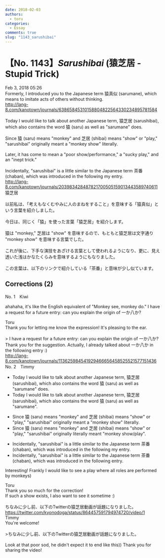 ```yaml
---
date: 2018-02-03
authors:
  - toru
categories:
  - Essay
comments: true
slug: "1143_sarushibai"
---
```


# 【No. 1143】<strong><em>Sarushibai</strong></em> (猿芝居 - Stupid Trick)
<div class="date">Feb 3, 2018 05:26</div>
<div id="post"><div id="body_show_ori">
Formerly, I introduced you to the Japanese term 猿真似 (sarumane), which means to imitate acts of others without thinking.<br/><a href="http://lang-8.com/kanotown/journals/63865845310158804822564330234895781584" target="_blank">http://lang-8.com/kanotown/journals/63865845310158804822564330234895781584</a><br/><br/>Today I would like to talk about another Japanese term, 猿芝居 (sarushibai), which also contains the word 猿 (saru) as well as "sarumane" does.<br/><br/>Since 猿 (saru) means "monkey" and 芝居 (shibai) means "show" or "play," "sarushibai" originally meant a "monkey show" literally.<br/><br/>Later, it has come to mean a "poor show/performance," a "sucky play," and an "inept trick."<br/><br/>Incidentally, "sarushibai" is a little similar to the Japanese term 茶番 (chaban), which was introduced in the following my entry.<br/><a href="http://lang-8.com/kanotown/journals/203983428487821700505159013443589740611" target="_blank">http://lang-8.com/kanotown/journals/203983428487821700505159013443589740611</a>
</div></div>

<!-- more -->

<div id="post_ja"><div id="body_show_mo">
猿芝居<br/><br/>以前私は、「考えもなくむやみに人のまねをすること」を意味する「猿真似」という言葉を紹介しました。<br/><br/>今日は、同じく「猿」を使った言葉「猿芝居」を紹介します。<br/><br/>猿は "monkey," 芝居は "show" を意味するので、もともと猿芝居は文字通り "monkey show" を意味する言葉でした。<br/><br/>これが後に、下手な演技をあざける言葉として使われるようになり、更に、見え透いた浅はかなたくらみを意味するようにもなりました。<br/><br/>この言葉は、以下のリンクで紹介している「茶番」と意味が少し似ています。
</div></div>

## Corrections (2)
<div id="block"><div class="first_name"> No. 1　<span class="just_name">Kiwi</span></div><div id="block2">
<p class="comment_small">
 ahahaha, it's like the English equivalent of "Monkey see, monkey do." I have a request for a future entry: can you explain the origin of 一か八か?
</p>

</div><div class="name"><span class="just_name">Toru</span><br>
Thank you for letting me know the expression! It's pleasing to the ear.<br/><br/>&gt; I have a request for a future entry: can you explain the origin of 一か八か?<br/>Thank you for the suggestion. Actually, I already talked about 一か八か in the following entry :)<br/><a href="http://lang-8.com/kanotown/journals/113625984541929466656458525521577151436" target="_blank">http://lang-8.com/kanotown/journals/113625984541929466656458525521577151436</a>
</div>
</div>
<div id="block"><div class="first_name"> No. 2　<span class="just_name">Timmy</span></div><div id="block2">
<ul class="correction_field">
<li class="incorrect">Today I would like to talk about another Japanese term, 猿芝居 (sarushibai), which also contains the word 猿 (saru) as well as "sarumane" does.</li>
<li class="corrected correct">
Today I would like to talk about another Japanese term, 猿芝居 (sarushibai), which also contains the word 猿 (saru) <span class="f_gray">as well as "sarumane"</span>.
</li>
</ul>
<ul class="correction_field">
<li class="incorrect">Since 猿 (saru) means "monkey" and 芝居 (shibai) means "show" or "play," "sarushibai" originally meant a "monkey show" literally.</li>
<li class="corrected correct">
Since 猿 (saru) means "monkey" and 芝居 (shibai) means "show" or "play," "sarushibai" originally literally meant "monkey show/<span class="f_blue">play</span>".
</li>
</ul>
<ul class="correction_field">
<li class="incorrect">Incidentally, "sarushibai" is a little similar to the Japanese term 茶番 (chaban), which was introduced in the following my entry.</li>
<li class="corrected correct">
Incidentally, "sarushibai" is a little similar to the Japanese term 茶番 (chaban), which was introduced in the following entry.
</li>
</ul>
<p class="comment_small">
 Interesting! Frankly I would like to see a play where all roles are performed by monkeys)
</p>

</div><div class="name"><span class="just_name">Toru</span><br>
Thank you so much for the correction!<br/>If such a show exists, I also want to see it sometime :)<br/><br/>ちなみに少し前、以下のTwitterの猿芝居動画が話題になりました。<br/><a href="https://twitter.com/kyonodoga/status/864457591794974720/video/1" target="_blank">https://twitter.com/kyonodoga/status/864457591794974720/video/1</a>
</div>
<div class="name"><span class="just_name">Timmy</span><br>
You're welcome!<br/><br/>&gt;ちなみに少し前、以下のTwitterの猿芝居動画が話題になりました。<br/><br/>Look at that poor sod, he didn't expect it to end like this)) Thank you for sharing the video! 
</div>
</div>
